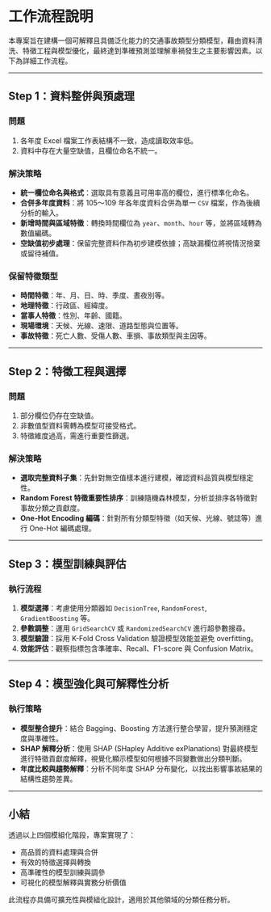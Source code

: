 # 工作流程說明

本專案旨在建構一個可解釋且具備泛化能力的交通事故類型分類模型，藉由資料清洗、特徵工程與模型優化，最終達到準確預測並理解車禍發生之主要影響因素。以下為詳細工作流程。

---

## Step 1：資料整併與預處理

### 問題
1. 各年度 Excel 檔案工作表結構不一致，造成讀取效率低。
2. 資料中存在大量空缺值，且欄位命名不統一。

### 解決策略
- **統一欄位命名與格式**：選取具有意義且可用率高的欄位，進行標準化命名。
- **合併多年度資料**：將 105～109 年各年度資料合併為單一 `CSV` 檔案，作為後續分析的輸入。
- **新增時間與區域特徵**：轉換時間欄位為 `year`、`month`、`hour` 等，並將區域轉為數值編碼。
- **空缺值初步處理**：保留完整資料作為初步建模依據；高缺漏欄位將視情況捨棄或留待補值。

### 保留特徵類型
- **時間特徵**：年、月、日、時、季度、晝夜別等。
- **地理特徵**：行政區、經緯度。
- **當事人特徵**：性別、年齡、國籍。
- **現場環境**：天候、光線、速限、道路型態與位置等。
- **事故特徵**：死亡人數、受傷人數、車損、事故類型與主因等。

---

## Step 2：特徵工程與選擇

### 問題
1. 部分欄位仍存在空缺值。
2. 非數值型資料需轉為模型可接受格式。
3. 特徵維度過高，需進行重要性篩選。

### 解決策略
- **選取完整資料子集**：先針對無空值樣本進行建模，確認資料品質與模型穩定性。
- **Random Forest 特徵重要性排序**：訓練隨機森林模型，分析並排序各特徵對事故分類之貢獻度。
- **One-Hot Encoding 編碼**：針對所有分類型特徵（如天候、光線、號誌等）進行 One-Hot 編碼處理。

---

## Step 3：模型訓練與評估

### 執行流程
1. **模型選擇**：考慮使用分類器如 `DecisionTree`, `RandomForest`, `GradientBoosting` 等。
2. **參數調整**：運用 `GridSearchCV` 或 `RandomizedSearchCV` 進行超參數搜尋。
3. **模型驗證**：採用 K-Fold Cross Validation 驗證模型效能並避免 overfitting。
4. **效能評估**：觀察指標包含準確率、Recall、F1-score 與 Confusion Matrix。

---

## Step 4：模型強化與可解釋性分析

### 執行策略
- **模型整合提升**：結合 Bagging、Boosting 方法進行整合學習，提升預測穩定度與準確性。
- **SHAP 解釋分析**：使用 SHAP (SHapley Additive exPlanations) 對最終模型進行特徵貢獻度解釋，視覺化顯示模型如何根據不同變數做出分類判斷。
- **年度比較與趨勢解釋**：分析不同年度 SHAP 分布變化，以找出影響事故結果的結構性趨勢差異。

---

## 小結

透過以上四個模組化階段，專案實現了：
- 高品質的資料處理與合併
- 有效的特徵選擇與轉換
- 高準確性的模型訓練與調參
- 可視化的模型解釋與實務分析價值

此流程亦具備可擴充性與模組化設計，適用於其他領域的分類任務分析。
